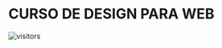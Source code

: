 
# CURSO DE DESIGN PARA WEB

![visitors](https://visitor-badge.glitch.me/badge?page_id=Devsgeeknerd.curso-de-design-para-web "Total de Visitas")

